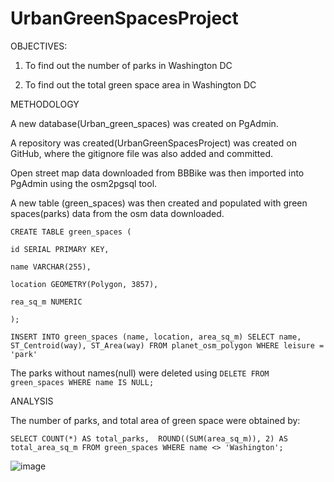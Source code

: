 # UrbanGreenSpacesProject
OBJECTIVES:

1. To find out the number of parks in Washington DC

2. To find out the total green space area in Washington DC



METHODOLOGY

A new database(Urban_green_spaces) was created on PgAdmin.

A repository was created(UrbanGreenSpacesProject) was created on GitHub, where the gitignore file was also added and committed.

Open street map data downloaded from BBBike was then imported into PgAdmin using the osm2pgsql tool.

A new table (green_spaces) was then created and populated with green spaces(parks) data from the osm data downloaded.

`CREATE TABLE green_spaces (`

`id SERIAL PRIMARY KEY,`

`name VARCHAR(255),`

`location GEOMETRY(Polygon, 3857),`

`rea_sq_m NUMERIC`

`);`


`INSERT INTO green_spaces (name, location, area_sq_m)
SELECT name, ST_Centroid(way), ST_Area(way)
FROM planet_osm_polygon
WHERE leisure = 'park'`


The parks without names(null) were deleted using 
`DELETE FROM green_spaces
WHERE name IS NULL;`



ANALYSIS

The number of parks, and total area of green space were obtained by:

`SELECT COUNT(*) AS total_parks, 
ROUND((SUM(area_sq_m)), 2) AS total_area_sq_m
FROM green_spaces
WHERE name <> 'Washington';`



![image](https://github.com/isackwalube/UrbanGreenSpacesProject/assets/156945477/270b4d46-4b9e-41f4-9337-9f762d4899dd)









